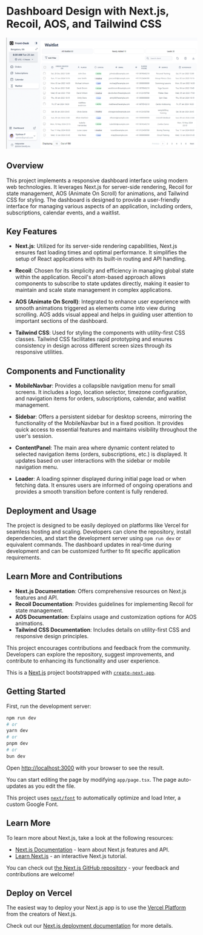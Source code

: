 # Dashboard Design with Next.js, Recoil, AOS, and Tailwind CSS

![screenshot](screenshot.png)

## Overview

This project implements a responsive dashboard interface using modern web technologies. It leverages Next.js for server-side rendering, Recoil for state management, AOS (Animate On Scroll) for animations, and Tailwind CSS for styling. The dashboard is designed to provide a user-friendly interface for managing various aspects of an application, including orders, subscriptions, calendar events, and a waitlist.

## Key Features

- **Next.js**: Utilized for its server-side rendering capabilities, Next.js ensures fast loading times and optimal performance. It simplifies the setup of React applications with its built-in routing and API handling.

- **Recoil**: Chosen for its simplicity and efficiency in managing global state within the application. Recoil's atom-based approach allows components to subscribe to state updates directly, making it easier to maintain and scale state management in complex applications.

- **AOS (Animate On Scroll)**: Integrated to enhance user experience with smooth animations triggered as elements come into view during scrolling. AOS adds visual appeal and helps in guiding user attention to important sections of the dashboard.

- **Tailwind CSS**: Used for styling the components with utility-first CSS classes. Tailwind CSS facilitates rapid prototyping and ensures consistency in design across different screen sizes through its responsive utilities.

## Components and Functionality

- **MobileNavbar**: Provides a collapsible navigation menu for small screens. It includes a logo, location selector, timezone configuration, and navigation items for orders, subscriptions, calendar, and waitlist management.

- **Sidebar**: Offers a persistent sidebar for desktop screens, mirroring the functionality of the MobileNavbar but in a fixed position. It provides quick access to essential features and maintains visibility throughout the user's session.

- **ContentPanel**: The main area where dynamic content related to selected navigation items (orders, subscriptions, etc.) is displayed. It updates based on user interactions with the sidebar or mobile navigation menu.

- **Loader**: A loading spinner displayed during initial page load or when fetching data. It ensures users are informed of ongoing operations and provides a smooth transition before content is fully rendered.

## Deployment and Usage

The project is designed to be easily deployed on platforms like Vercel for seamless hosting and scaling. Developers can clone the repository, install dependencies, and start the development server using `npm run dev` or equivalent commands. The dashboard updates in real-time during development and can be customized further to fit specific application requirements.

## Learn More and Contributions

- **Next.js Documentation**: Offers comprehensive resources on Next.js features and API.
- **Recoil Documentation**: Provides guidelines for implementing Recoil for state management.
- **AOS Documentation**: Explains usage and customization options for AOS animations.
- **Tailwind CSS Documentation**: Includes details on utility-first CSS and responsive design principles.

This project encourages contributions and feedback from the community. Developers can explore the repository, suggest improvements, and contribute to enhancing its functionality and user experience.


This is a [Next.js](https://nextjs.org/) project bootstrapped with [`create-next-app`](https://github.com/vercel/next.js/tree/canary/packages/create-next-app).

## Getting Started

First, run the development server:

```bash
npm run dev
# or
yarn dev
# or
pnpm dev
# or
bun dev
```

Open [http://localhost:3000](http://localhost:3000) with your browser to see the result.

You can start editing the page by modifying `app/page.tsx`. The page auto-updates as you edit the file.

This project uses [`next/font`](https://nextjs.org/docs/basic-features/font-optimization) to automatically optimize and load Inter, a custom Google Font.

## Learn More

To learn more about Next.js, take a look at the following resources:

- [Next.js Documentation](https://nextjs.org/docs) - learn about Next.js features and API.
- [Learn Next.js](https://nextjs.org/learn) - an interactive Next.js tutorial.

You can check out [the Next.js GitHub repository](https://github.com/vercel/next.js/) - your feedback and contributions are welcome!

## Deploy on Vercel

The easiest way to deploy your Next.js app is to use the [Vercel Platform](https://vercel.com/new?utm_medium=default-template&filter=next.js&utm_source=create-next-app&utm_campaign=create-next-app-readme) from the creators of Next.js.

Check out our [Next.js deployment documentation](https://nextjs.org/docs/deployment) for more details.
